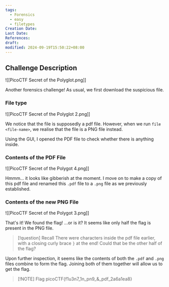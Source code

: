 ```yaml
---
tags:
  - Forensics
  - easy
  - filetypes
Creation Date: 
Last Date: 
References: 
draft: 
modified: 2024-09-19T15:50:22+08:00
---
```

## Challenge Description

![[PicoCTF Secret of the Polyglot.png]]

Another forensics challenge! As usual, we first download the suspicious file. 



### File type

![[PicoCTF Secret of the Polyglot 2.png]]

We notice that the file is supposedly a pdf file. However, when we run `file <file-name>`, we realise that the file is a PNG file instead. 

Using the GUI, I opened the PDF file to check whether there is anything inside. 



### Contents of the PDF File

![[PicoCTF Secret of the Polygot 4.png]]

Hmmm... it looks like gibberish at the moment. I move on to make a copy of this pdf file and renamed this `.pdf` file to a `.png` file as we previously established. 



### Contents of the new PNG File

![[PicoCTF Secret of the Polygot 3.png]]



That's it! We found the flag! ...or is it? It seems like only half the flag is present in the PNG file. 

>[!question] Recall
>There were characters inside the pdf file earlier, with a closing curly brace `}` at the end! Could that be the other half of the flag? 

Upon further inspection, it seems like the contents of both the `.pdf` and `.png` files combine to form the flag. Joining both of them together will allow us to get the flag. 




> [!NOTE] Flag
> picoCTF{f1u3n7_1n_pn9_&_pdf_2a6a1ea8}
